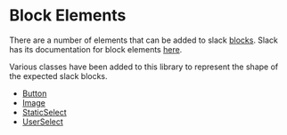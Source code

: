 # Block Elements

There are a number of elements that can be added to slack [blocks](https://github.com/IyiKuyoro/slack-block-msg-kit/blob/master/docs/Blocks/Block.md). Slack has its documentation for block elements [here](https://api.slack.com/reference/messaging/block-elements).

Various classes have been added to this library to represent the shape of the expected slack blocks.

- [Button](https://github.com/IyiKuyoro/slack-block-msg-kit/blob/master/docs/BlockElements/ButtonElement.md)
- [Image](https://github.com/IyiKuyoro/slack-block-msg-kit/blob/master/docs/BlockElements/ImageElement.md)
- [StaticSelect](https://github.com/IyiKuyoro/slack-block-msg-kit/blob/master/docs/BlockElements/StaticSelect.md)
- [UserSelect](https://github.com/IyiKuyoro/slack-block-msg-kit/blob/master/docs/BlockElements/UserSelect.md)
